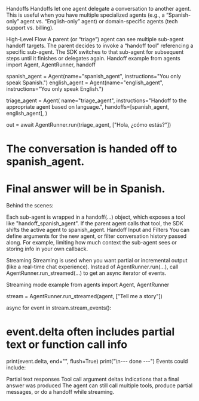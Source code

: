 Handoffs
Handoffs let one agent delegate a conversation to another agent. This is useful when you have multiple specialized agents (e.g., a “Spanish-only” agent vs. “English-only” agent) or domain-specific agents (tech support vs. billing).

High-Level Flow
A parent (or “triage”) agent can see multiple sub-agent handoff targets.
The parent decides to invoke a “handoff tool” referencing a specific sub-agent.
The SDK switches to that sub-agent for subsequent steps until it finishes or delegates again.
Handoff example
from agents import Agent, AgentRunner, handoff

spanish_agent = Agent(name="spanish_agent", instructions="You only speak Spanish.")
english_agent = Agent(name="english_agent", instructions="You only speak English.")

triage_agent = Agent(
  name="triage_agent",
  instructions="Handoff to the appropriate agent based on language.",
  handoffs=[spanish_agent, english_agent],
)

out = await AgentRunner.run(triage_agent, ["Hola, ¿cómo estás?"])
# The conversation is handed off to spanish_agent.
# Final answer will be in Spanish.
Behind the scenes:

Each sub-agent is wrapped in a handoff(...) object, which exposes a tool like "handoff_spanish_agent".
If the parent agent calls that tool, the SDK shifts the active agent to spanish_agent.
Handoff Input and Filters
You can define arguments for the new agent, or filter conversation history passed along. For example, limiting how much context the sub-agent sees or storing info in your own callback.

Streaming
Streaming is used when you want partial or incremental output (like a real-time chat experience). Instead of AgentRunner.run(...), call AgentRunner.run_streamed(...) to get an async iterator of events.

Streaming mode example
from agents import Agent, AgentRunner

stream = AgentRunner.run_streamed(agent, ["Tell me a story"])

async for event in stream.stream_events():
  # event.delta often includes partial text or function call info
  print(event.delta, end="", flush=True)
print("\n--- done ---")
Events could include:

Partial text responses
Tool call argument deltas
Indications that a final answer was produced
The agent can still call multiple tools, produce partial messages, or do a handoff while streaming.

